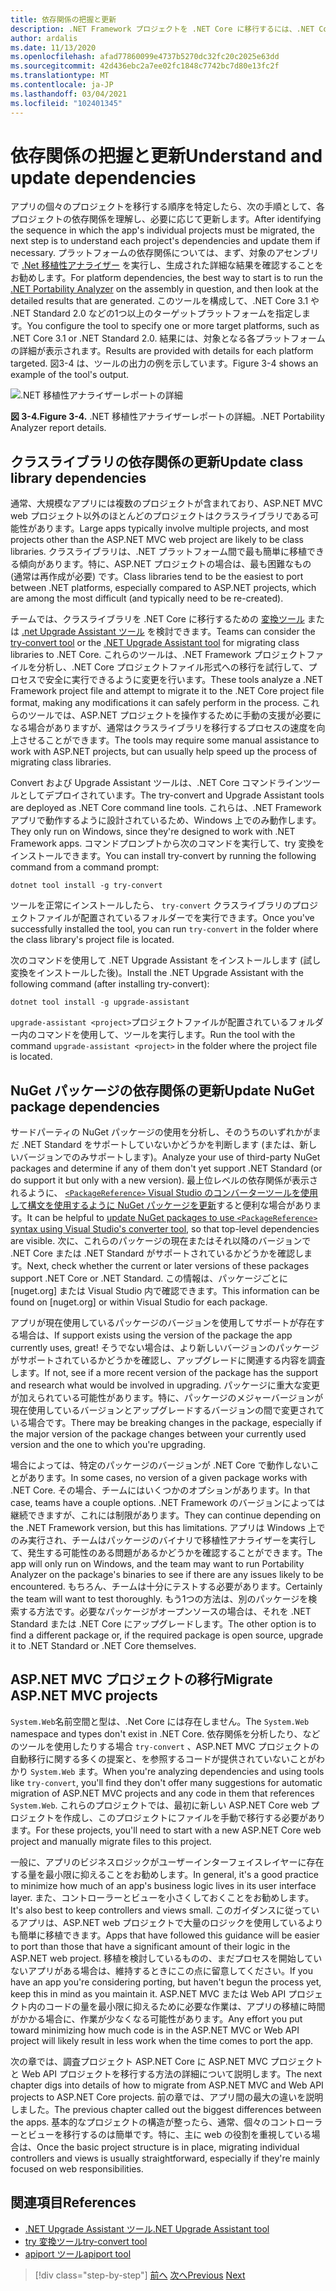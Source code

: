 ```yaml
---
title: 依存関係の把握と更新
description: .NET Framework プロジェクトを .NET Core に移行するには、.NET Core で動作するようにその依存関係を更新する必要があります。 このセクションでは、大規模なアプリの移行を計画するために使用できるツールと方法について説明します。
author: ardalis
ms.date: 11/13/2020
ms.openlocfilehash: afad77860099e4737b5270dc32fc20c2025e63dd
ms.sourcegitcommit: 42d436ebc2a7ee02fc1848c7742bc7d80e13fc2f
ms.translationtype: MT
ms.contentlocale: ja-JP
ms.lasthandoff: 03/04/2021
ms.locfileid: "102401345"
---
```

# <a name="understand-and-update-dependencies"></a><span data-ttu-id="0f6d2-104">依存関係の把握と更新</span><span class="sxs-lookup"><span data-stu-id="0f6d2-104">Understand and update dependencies</span></span>

<span data-ttu-id="0f6d2-105">アプリの個々のプロジェクトを移行する順序を特定したら、次の手順として、各プロジェクトの依存関係を理解し、必要に応じて更新します。</span><span class="sxs-lookup"><span data-stu-id="0f6d2-105">After identifying the sequence in which the app's individual projects must be migrated, the next step is to understand each project's dependencies and update them if necessary.</span></span> <span data-ttu-id="0f6d2-106">プラットフォームの依存関係については、まず、対象のアセンブリで [.Net 移植性アナライザー](../../standard/analyzers/portability-analyzer.md) を実行し、生成された詳細な結果を確認することをお勧めします。</span><span class="sxs-lookup"><span data-stu-id="0f6d2-106">For platform dependencies, the best way to start is to run the [.NET Portability Analyzer](../../standard/analyzers/portability-analyzer.md) on the assembly in question, and then look at the detailed results that are generated.</span></span> <span data-ttu-id="0f6d2-107">このツールを構成して、.NET Core 3.1 や .NET Standard 2.0 などの1つ以上のターゲットプラットフォームを指定します。</span><span class="sxs-lookup"><span data-stu-id="0f6d2-107">You configure the tool to specify one or more target platforms, such as .NET Core 3.1 or .NET Standard 2.0.</span></span> <span data-ttu-id="0f6d2-108">結果には、対象となる各プラットフォームの詳細が表示されます。</span><span class="sxs-lookup"><span data-stu-id="0f6d2-108">Results are provided with details for each platform targeted.</span></span> <span data-ttu-id="0f6d2-109">図3-4 は、ツールの出力の例を示しています。</span><span class="sxs-lookup"><span data-stu-id="0f6d2-109">Figure 3-4 shows an example of the tool's output.</span></span>

![.NET 移植性アナライザーレポートの詳細](./media/Figure3-4.png)

<span data-ttu-id="0f6d2-111">**図 3-4.**</span><span class="sxs-lookup"><span data-stu-id="0f6d2-111">**Figure 3-4.**</span></span> <span data-ttu-id="0f6d2-112">.NET 移植性アナライザーレポートの詳細。</span><span class="sxs-lookup"><span data-stu-id="0f6d2-112">.NET Portability Analyzer report details.</span></span>

## <a name="update-class-library-dependencies"></a><span data-ttu-id="0f6d2-113">クラスライブラリの依存関係の更新</span><span class="sxs-lookup"><span data-stu-id="0f6d2-113">Update class library dependencies</span></span>

<span data-ttu-id="0f6d2-114">通常、大規模なアプリには複数のプロジェクトが含まれており、ASP.NET MVC web プロジェクト以外のほとんどのプロジェクトはクラスライブラリである可能性があります。</span><span class="sxs-lookup"><span data-stu-id="0f6d2-114">Large apps typically involve multiple projects, and most projects other than the ASP.NET MVC web project are likely to be class libraries.</span></span> <span data-ttu-id="0f6d2-115">クラスライブラリは、.NET プラットフォーム間で最も簡単に移植できる傾向があります。特に、ASP.NET プロジェクトの場合は、最も困難なもの (通常は再作成が必要) です。</span><span class="sxs-lookup"><span data-stu-id="0f6d2-115">Class libraries tend to be the easiest to port between .NET platforms, especially compared to ASP.NET projects, which are among the most difficult (and typically need to be re-created).</span></span>

<span data-ttu-id="0f6d2-116">チームでは、クラスライブラリを .NET Core に移行するための [変換ツール](https://github.com/dotnet/try-convert) または [.net Upgrade Assistant ツール](https://aka.ms/dotnet-upgrade-assistant) を検討できます。</span><span class="sxs-lookup"><span data-stu-id="0f6d2-116">Teams can consider the [try-convert tool](https://github.com/dotnet/try-convert) or the [.NET Upgrade Assistant tool](https://aka.ms/dotnet-upgrade-assistant) for migrating class libraries to .NET Core.</span></span> <span data-ttu-id="0f6d2-117">これらのツールは、.NET Framework プロジェクトファイルを分析し、.NET Core プロジェクトファイル形式への移行を試行して、プロセスで安全に実行できるように変更を行います。</span><span class="sxs-lookup"><span data-stu-id="0f6d2-117">These tools analyze a .NET Framework project file and attempt to migrate it to the .NET Core project file format, making any modifications it can safely perform in the process.</span></span> <span data-ttu-id="0f6d2-118">これらのツールでは、ASP.NET プロジェクトを操作するために手動の支援が必要になる場合がありますが、通常はクラスライブラリを移行するプロセスの速度を向上させることができます。</span><span class="sxs-lookup"><span data-stu-id="0f6d2-118">The tools may require some manual assistance to work with ASP.NET projects, but can usually help speed up the process of migrating class libraries.</span></span>

<span data-ttu-id="0f6d2-119">Convert および Upgrade Assistant ツールは、.NET Core コマンドラインツールとしてデプロイされています。</span><span class="sxs-lookup"><span data-stu-id="0f6d2-119">The try-convert and Upgrade Assistant tools are deployed as .NET Core command line tools.</span></span> <span data-ttu-id="0f6d2-120">これらは、.NET Framework アプリで動作するように設計されているため、Windows 上でのみ動作します。</span><span class="sxs-lookup"><span data-stu-id="0f6d2-120">They only run on Windows, since they're designed to work with .NET Framework apps.</span></span> <span data-ttu-id="0f6d2-121">コマンドプロンプトから次のコマンドを実行して、try 変換をインストールできます。</span><span class="sxs-lookup"><span data-stu-id="0f6d2-121">You can install try-convert by running the following command from a command prompt:</span></span>

```dotnetcli
dotnet tool install -g try-convert
```

<span data-ttu-id="0f6d2-122">ツールを正常にインストールしたら、 `try-convert` クラスライブラリのプロジェクトファイルが配置されているフォルダーでを実行できます。</span><span class="sxs-lookup"><span data-stu-id="0f6d2-122">Once you've successfully installed the tool, you can run `try-convert` in the folder where the class library's project file is located.</span></span>

<span data-ttu-id="0f6d2-123">次のコマンドを使用して .NET Upgrade Assistant をインストールします (試し変換をインストールした後)。</span><span class="sxs-lookup"><span data-stu-id="0f6d2-123">Install the .NET Upgrade Assistant with the following command (after installing try-convert):</span></span>

```dotnetcli
dotnet tool install -g upgrade-assistant
```

<span data-ttu-id="0f6d2-124">`upgrade-assistant <project>`プロジェクトファイルが配置されているフォルダー内のコマンドを使用して、ツールを実行します。</span><span class="sxs-lookup"><span data-stu-id="0f6d2-124">Run the tool with the command `upgrade-assistant <project>` in the folder where the project file is located.</span></span>

## <a name="update-nuget-package-dependencies"></a><span data-ttu-id="0f6d2-125">NuGet パッケージの依存関係の更新</span><span class="sxs-lookup"><span data-stu-id="0f6d2-125">Update NuGet package dependencies</span></span>

<span data-ttu-id="0f6d2-126">サードパーティの NuGet パッケージの使用を分析し、そのうちのいずれかがまだ .NET Standard をサポートしていないかどうかを判断します (または、新しいバージョンでのみサポートします)。</span><span class="sxs-lookup"><span data-stu-id="0f6d2-126">Analyze your use of third-party NuGet packages and determine if any of them don't yet support .NET Standard (or do support it but only with a new version).</span></span> <span data-ttu-id="0f6d2-127">最上位レベルの依存関係が表示されるように、 [ `<PackageReference>` Visual Studio のコンバーターツールを使用して構文を使用するように NuGet パッケージを更新](/nuget/consume-packages/migrate-packages-config-to-package-reference)すると便利な場合があります。</span><span class="sxs-lookup"><span data-stu-id="0f6d2-127">It can be helpful to [update NuGet packages to use `<PackageReference>` syntax using Visual Studio's converter tool](/nuget/consume-packages/migrate-packages-config-to-package-reference), so that top-level dependencies are visible.</span></span> <span data-ttu-id="0f6d2-128">次に、これらのパッケージの現在またはそれ以降のバージョンで .NET Core または .NET Standard がサポートされているかどうかを確認します。</span><span class="sxs-lookup"><span data-stu-id="0f6d2-128">Next, check whether the current or later versions of these packages support .NET Core or .NET Standard.</span></span> <span data-ttu-id="0f6d2-129">この情報は、パッケージごとに [nuget.org] または Visual Studio 内で確認できます。</span><span class="sxs-lookup"><span data-stu-id="0f6d2-129">This information can be found on [nuget.org] or within Visual Studio for each package.</span></span>

<span data-ttu-id="0f6d2-130">アプリが現在使用しているパッケージのバージョンを使用してサポートが存在する場合は、</span><span class="sxs-lookup"><span data-stu-id="0f6d2-130">If support exists using the version of the package the app currently uses, great!</span></span> <span data-ttu-id="0f6d2-131">そうでない場合は、より新しいバージョンのパッケージがサポートされているかどうかを確認し、アップグレードに関連する内容を調査します。</span><span class="sxs-lookup"><span data-stu-id="0f6d2-131">If not, see if a more recent version of the package has the support and research what would be involved in upgrading.</span></span> <span data-ttu-id="0f6d2-132">パッケージに重大な変更が加えられている可能性があります。特に、パッケージのメジャーバージョンが現在使用しているバージョンとアップグレードするバージョンの間で変更されている場合です。</span><span class="sxs-lookup"><span data-stu-id="0f6d2-132">There may be breaking changes in the package, especially if the major version of the package changes between your currently used version and the one to which you're upgrading.</span></span>

<span data-ttu-id="0f6d2-133">場合によっては、特定のパッケージのバージョンが .NET Core で動作しないことがあります。</span><span class="sxs-lookup"><span data-stu-id="0f6d2-133">In some cases, no version of a given package works with .NET Core.</span></span> <span data-ttu-id="0f6d2-134">その場合、チームにはいくつかのオプションがあります。</span><span class="sxs-lookup"><span data-stu-id="0f6d2-134">In that case, teams have a couple options.</span></span> <span data-ttu-id="0f6d2-135">.NET Framework のバージョンによっては継続できますが、これには制限があります。</span><span class="sxs-lookup"><span data-stu-id="0f6d2-135">They can continue depending on the .NET Framework version, but this has limitations.</span></span> <span data-ttu-id="0f6d2-136">アプリは Windows 上でのみ実行され、チームはパッケージのバイナリで移植性アナライザーを実行して、発生する可能性のある問題があるかどうかを確認することができます。</span><span class="sxs-lookup"><span data-stu-id="0f6d2-136">The app will only run on Windows, and the team may want to run Portability Analyzer on the package's binaries to see if there are any issues likely to be encountered.</span></span> <span data-ttu-id="0f6d2-137">もちろん、チームは十分にテストする必要があります。</span><span class="sxs-lookup"><span data-stu-id="0f6d2-137">Certainly the team will want to test thoroughly.</span></span> <span data-ttu-id="0f6d2-138">もう1つの方法は、別のパッケージを検索する方法です。必要なパッケージがオープンソースの場合は、それを .NET Standard または .NET Core にアップグレードします。</span><span class="sxs-lookup"><span data-stu-id="0f6d2-138">The other option is to find a different package or, if the required package is open source, upgrade it to .NET Standard or .NET Core themselves.</span></span>

## <a name="migrate-aspnet-mvc-projects"></a><span data-ttu-id="0f6d2-139">ASP.NET MVC プロジェクトの移行</span><span class="sxs-lookup"><span data-stu-id="0f6d2-139">Migrate ASP.NET MVC projects</span></span>

<span data-ttu-id="0f6d2-140">`System.Web`名前空間と型は、.Net Core には存在しません。</span><span class="sxs-lookup"><span data-stu-id="0f6d2-140">The `System.Web` namespace and types don't exist in .NET Core.</span></span> <span data-ttu-id="0f6d2-141">依存関係を分析したり、などのツールを使用したりする場合 `try-convert` 、ASP.NET MVC プロジェクトの自動移行に関する多くの提案と、を参照するコードが提供されていないことがわかり `System.Web` ます。</span><span class="sxs-lookup"><span data-stu-id="0f6d2-141">When you're analyzing dependencies and using tools like `try-convert`, you'll find they don't offer many suggestions for automatic migration of ASP.NET MVC projects and any code in them that references `System.Web`.</span></span> <span data-ttu-id="0f6d2-142">これらのプロジェクトでは、最初に新しい ASP.NET Core web プロジェクトを作成し、このプロジェクトにファイルを手動で移行する必要があります。</span><span class="sxs-lookup"><span data-stu-id="0f6d2-142">For these projects, you'll need to start with a new ASP.NET Core web project and manually migrate files to this project.</span></span>

<span data-ttu-id="0f6d2-143">一般に、アプリのビジネスロジックがユーザーインターフェイスレイヤーに存在する量を最小限に抑えることをお勧めします。</span><span class="sxs-lookup"><span data-stu-id="0f6d2-143">In general, it's a good practice to minimize how much of an app's business logic lives in its user interface layer.</span></span> <span data-ttu-id="0f6d2-144">また、コントローラーとビューを小さくしておくことをお勧めします。</span><span class="sxs-lookup"><span data-stu-id="0f6d2-144">It's also best to keep controllers and views small.</span></span> <span data-ttu-id="0f6d2-145">このガイダンスに従っているアプリは、ASP.NET web プロジェクトで大量のロジックを使用しているよりも簡単に移植できます。</span><span class="sxs-lookup"><span data-stu-id="0f6d2-145">Apps that have followed this guidance will be easier to port than those that have a significant amount of their logic in the ASP.NET web project.</span></span> <span data-ttu-id="0f6d2-146">移植を検討しているものの、まだプロセスを開始していないアプリがある場合は、維持するときにこの点に留意してください。</span><span class="sxs-lookup"><span data-stu-id="0f6d2-146">If you have an app you're considering porting, but haven't begun the process yet, keep this in mind as you maintain it.</span></span> <span data-ttu-id="0f6d2-147">ASP.NET MVC または Web API プロジェクト内のコードの量を最小限に抑えるために必要な作業は、アプリの移植に時間がかかる場合に、作業が少なくなる可能性があります。</span><span class="sxs-lookup"><span data-stu-id="0f6d2-147">Any effort you put toward minimizing how much code is in the ASP.NET MVC or Web API project will likely result in less work when the time comes to port the app.</span></span>

<span data-ttu-id="0f6d2-148">次の章では、調査プロジェクト ASP.NET Core に ASP.NET MVC プロジェクトと Web API プロジェクトを移行する方法の詳細について説明します。</span><span class="sxs-lookup"><span data-stu-id="0f6d2-148">The next chapter digs into details of how to migrate from ASP.NET MVC and Web API projects to ASP.NET Core projects.</span></span> <span data-ttu-id="0f6d2-149">前の章では、アプリ間の最大の違いを説明しました。</span><span class="sxs-lookup"><span data-stu-id="0f6d2-149">The previous chapter called out the biggest differences between the apps.</span></span> <span data-ttu-id="0f6d2-150">基本的なプロジェクトの構造が整ったら、通常、個々のコントローラーとビューを移行するのは簡単です。特に、主に web の役割を重視している場合は、</span><span class="sxs-lookup"><span data-stu-id="0f6d2-150">Once the basic project structure is in place, migrating individual controllers and views is usually straightforward, especially if they're mainly focused on web responsibilities.</span></span>

## <a name="references"></a><span data-ttu-id="0f6d2-151">関連項目</span><span class="sxs-lookup"><span data-stu-id="0f6d2-151">References</span></span>

- [<span data-ttu-id="0f6d2-152">.NET Upgrade Assistant ツール</span><span class="sxs-lookup"><span data-stu-id="0f6d2-152">.NET Upgrade Assistant tool</span></span>](https://aka.ms/dotnet-upgrade-assistant)
- [<span data-ttu-id="0f6d2-153">try 変換ツール</span><span class="sxs-lookup"><span data-stu-id="0f6d2-153">try-convert tool</span></span>](https://github.com/dotnet/try-convert)
- [<span data-ttu-id="0f6d2-154">apiport ツール</span><span class="sxs-lookup"><span data-stu-id="0f6d2-154">apiport tool</span></span>](https://github.com/microsoft/dotnet-apiport)

>[!div class="step-by-step"]
><span data-ttu-id="0f6d2-155">[前へ](identify-migration-sequence.md)
>[次へ](strategies-migrating-in-production.md)</span><span class="sxs-lookup"><span data-stu-id="0f6d2-155">[Previous](identify-migration-sequence.md)
[Next](strategies-migrating-in-production.md)</span></span>

